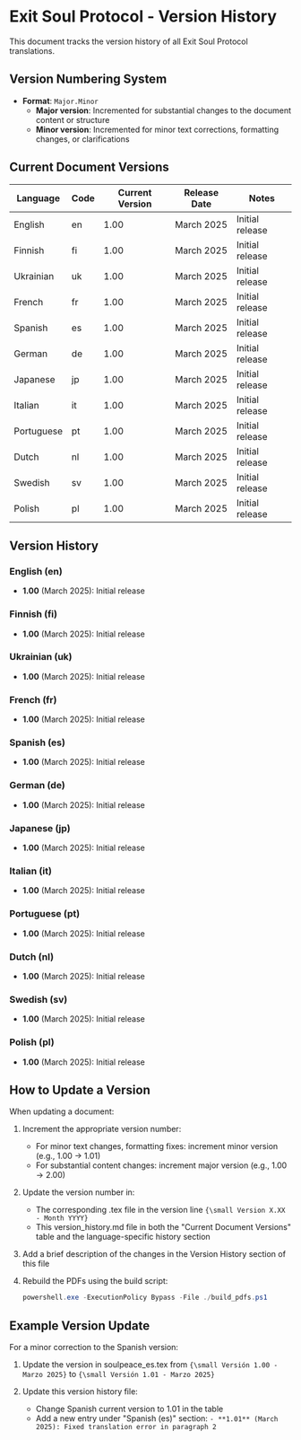 # Exit Soul Protocol - Version History

This document tracks the version history of all Exit Soul Protocol translations.

## Version Numbering System

- **Format**: `Major.Minor`
  - **Major version**: Incremented for substantial changes to the document content or structure
  - **Minor version**: Incremented for minor text corrections, formatting changes, or clarifications

## Current Document Versions

| Language | Code | Current Version | Release Date | Notes |
|----------|------|----------------|--------------|-------|
| English | en | 1.00 | March 2025 | Initial release |
| Finnish | fi | 1.00 | March 2025 | Initial release |
| Ukrainian | uk | 1.00 | March 2025 | Initial release |
| French | fr | 1.00 | March 2025 | Initial release |
| Spanish | es | 1.00 | March 2025 | Initial release |
| German | de | 1.00 | March 2025 | Initial release |
| Japanese | jp | 1.00 | March 2025 | Initial release |
| Italian | it | 1.00 | March 2025 | Initial release |
| Portuguese | pt | 1.00 | March 2025 | Initial release |
| Dutch | nl | 1.00 | March 2025 | Initial release |
| Swedish | sv | 1.00 | March 2025 | Initial release |
| Polish | pl | 1.00 | March 2025 | Initial release |

## Version History

### English (en)
- **1.00** (March 2025): Initial release

### Finnish (fi)
- **1.00** (March 2025): Initial release

### Ukrainian (uk)
- **1.00** (March 2025): Initial release

### French (fr)
- **1.00** (March 2025): Initial release

### Spanish (es)
- **1.00** (March 2025): Initial release

### German (de)
- **1.00** (March 2025): Initial release

### Japanese (jp)
- **1.00** (March 2025): Initial release

### Italian (it)
- **1.00** (March 2025): Initial release

### Portuguese (pt)
- **1.00** (March 2025): Initial release

### Dutch (nl)
- **1.00** (March 2025): Initial release

### Swedish (sv)
- **1.00** (March 2025): Initial release

### Polish (pl)
- **1.00** (March 2025): Initial release

## How to Update a Version

When updating a document:

1. Increment the appropriate version number:
   - For minor text changes, formatting fixes: increment minor version (e.g., 1.00 → 1.01)
   - For substantial content changes: increment major version (e.g., 1.00 → 2.00)
   
2. Update the version number in:
   - The corresponding .tex file in the version line `{\small Version X.XX - Month YYYY}`
   - This version_history.md file in both the "Current Document Versions" table and the language-specific history section
   
3. Add a brief description of the changes in the Version History section of this file

4. Rebuild the PDFs using the build script:
   ```powershell
   powershell.exe -ExecutionPolicy Bypass -File ./build_pdfs.ps1
   ```

## Example Version Update

For a minor correction to the Spanish version:

1. Update the version in soulpeace_es.tex from `{\small Versión 1.00 - Marzo 2025}` to `{\small Versión 1.01 - Marzo 2025}`

2. Update this version history file:
   - Change Spanish current version to 1.01 in the table
   - Add a new entry under "Spanish (es)" section: `- **1.01** (March 2025): Fixed translation error in paragraph 2`